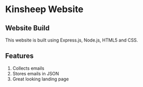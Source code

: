 # Kinsheep Website

## Website Build
This website is built using Express.js, Node.js, HTML5 and CSS. 

## Features
1. Collects emails
2. Stores emails in JSON
3. Great looking landing page